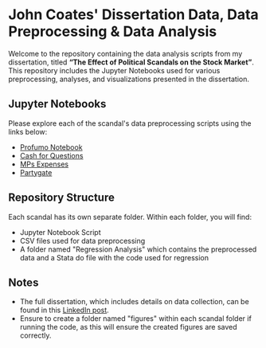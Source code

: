 # John Coates' Dissertation Data, Data Preprocessing & Data Analysis

Welcome to the repository containing the data analysis scripts from my dissertation, titled **“The Effect of Political Scandals on the Stock Market”**. This repository includes the Jupyter Notebooks used for various preprocessing, analyses, and visualizations presented in the dissertation.

## Jupyter Notebooks 
Please explore each of the scandal's data preprocessing scripts using the links below:

- [Profumo Notebook](Profumo/Profumo%20notebook.ipynb)
- [Cash for Questions](Cash%20for%20questions/Cash%20for%20questions%20notebook.ipynb)
- [MPs Expenses](Mps%20expenses/Mp%20expenses%20notebook.ipynb)
- [Partygate](Partygate/Partygate%20notebook.ipynb)

## Repository Structure
Each scandal has its own separate folder. Within each folder, you will find:

- Jupyter Notebook Script
- CSV files used for data preprocessing
- A folder named "Regression Analysis" which contains the preprocessed data and a Stata do file with the code used for regression

## Notes
- The full dissertation, which includes details on data collection, can be found in this [LinkedIn post](#).
- Ensure to create a folder named "figures" within each scandal folder if running the code, as this will ensure the created figures are saved correctly.
